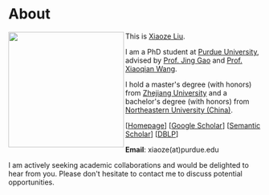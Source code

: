 # About

<a href="url"><img src="https://xz-liu.github.io/img/cat_photo2.jpg" align="left" width="230" ></a>
This is [Xiaoze Liu](https://xz-liu.github.io/). 


I am a PhD student at [Purdue University](https://purdue.edu/), advised by [Prof. Jing Gao](https://engineering.purdue.edu/~jinggao/index.html) and [Prof. Xiaoqian Wang](https://engineering.purdue.edu/~joywang/).

I hold a master's degree (with honors) from [Zhejiang University](https://www.zju.edu.cn/) and a bachelor's degree (with honors) from [Northeastern University (China)](https://www.neu.edu.cn/).


[[Homepage](https://xz-liu.github.io/)]
[[Google Scholar](https://scholar.google.com/citations?hl=zh-TW&user=MaIQOwsAAAAJ&view_op=list_works&sortby=pubdate)]
[[Semantic Scholar](https://www.semanticscholar.org/author/2109052548)]
[[DBLP](https://dblp.uni-trier.de/pid/239/4537.html)]

**Email**: xiaoze(at)purdue.edu

I am actively seeking academic collaborations and would be delighted to hear from you. Please don't hesitate to contact me to discuss potential opportunities.
